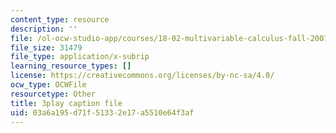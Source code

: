 ```yaml
---
content_type: resource
description: ''
file: /ol-ocw-studio-app/courses/18-02-multivariable-calculus-fall-2007/03a6a195d71f51332e17a5510e64f3af_BChhAS1sFvA.srt
file_size: 31479
file_type: application/x-subrip
learning_resource_types: []
license: https://creativecommons.org/licenses/by-nc-sa/4.0/
ocw_type: OCWFile
resourcetype: Other
title: 3play caption file
uid: 03a6a195-d71f-5133-2e17-a5510e64f3af
---
```

